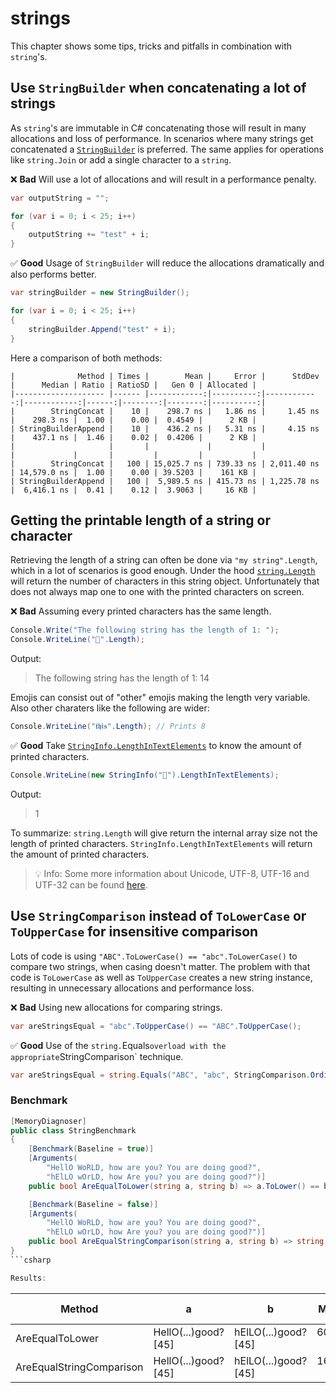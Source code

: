 # strings
This chapter shows some tips, tricks and pitfalls in combination with `string`'s.

## Use `StringBuilder` when concatenating a lot of strings
As `string`'s are immutable in C# concatenating those will result in many allocations and loss of performance. In scenarios where many strings get concatenated a [`StringBuilder`](https://docs.microsoft.com/en-us/dotnet/api/system.text.stringbuilder?view=net-6.0) is preferred. The same applies for operations like `string.Join` or add a single character to a `string`.

❌ **Bad** Will use a lot of allocations and will result in a performance penalty.
```csharp
var outputString = "";

for (var i = 0; i < 25; i++)
{
    outputString += "test" + i;
}
```

✅ **Good** Usage of `StringBuilder` will reduce the allocations dramatically and also performs better.
```csharp
var stringBuilder = new StringBuilder();

for (var i = 0; i < 25; i++)
{
    stringBuilder.Append("test" + i);
}
```

Here a comparison of both methods:

```
|              Method | Times |        Mean |     Error |      StdDev |      Median | Ratio | RatioSD |   Gen 0 | Allocated |
|-------------------- |------ |------------:|----------:|------------:|------------:|------:|--------:|--------:|----------:|
|        StringConcat |    10 |    298.7 ns |   1.86 ns |     1.45 ns |    298.3 ns |  1.00 |    0.00 |  0.4549 |      2 KB |
| StringBuilderAppend |    10 |    436.2 ns |   5.31 ns |     4.15 ns |    437.1 ns |  1.46 |    0.02 |  0.4206 |      2 KB |
|                     |       |             |           |             |             |       |         |         |           |
|        StringConcat |   100 | 15,025.7 ns | 739.33 ns | 2,011.40 ns | 14,579.0 ns |  1.00 |    0.00 | 39.5203 |    161 KB |
| StringBuilderAppend |   100 |  5,989.5 ns | 415.73 ns | 1,225.78 ns |  6,416.1 ns |  0.41 |    0.12 |  3.9063 |     16 KB |
```

## Getting the printable length of a string or character
Retrieving the length of a string can often be done via `"my string".Length`, which in a lot of scenarios is good enough. Under the hood [`string.Length`](https://docs.microsoft.com/en-us/dotnet/api/system.string.length?view=net-6.0) will return the number of characters in this string object. Unfortunately that does not always map one to one with the printed characters on screen.

❌ **Bad** Assuming every printed characters has the same length.
```csharp
Console.Write("The following string has the length of 1: ");
Console.WriteLine("🏴󠁧󠁢󠁥󠁮󠁧󠁿".Length);
```

Output:
> The following string has the length of 1: 14

Emojis can consist out of "other" emojis making the length very variable. Also other charaters like the following are wider:
```csharp
Console.WriteLine("𝖙𝖍𝖎𝖘".Length); // Prints 8
```

✅ **Good** Take [`StringInfo.LengthInTextElements`](https://docs.microsoft.com/en-us/dotnet/api/system.globalization.stringinfo.lengthintextelements?view=net-6.0) to know the amount of printed characters.
```csharp
Console.WriteLine(new StringInfo("🏴󠁧󠁢󠁥󠁮󠁧󠁿").LengthInTextElements);
```

Output:
> 1

To summarize: `string.Length` will give return the internal array size not the length of printed characters. `StringInfo.LengthInTextElements` will return the amount of printed characters.

> 💡 Info: Some more information about Unicode, UTF-8, UTF-16 and UTF-32 can be found [here](https://medium.com/bobble-engineering/emojis-from-a-programmers-eye-ca65dc2acef0).

## Use `StringComparison` instead of `ToLowerCase` or `ToUpperCase` for insensitive comparison

Lots of code is using `"ABC".ToLowerCase() == "abc".ToLowerCase()` to compare two strings, when casing doesn't matter. The problem with that code is `ToLowerCase` as well as `ToUpperCase` creates a new string instance, resulting in unnecessary allocations and performance loss. 


❌ **Bad** Using new allocations for comparing strings.
```csharp
var areStringsEqual = "abc".ToUpperCase() == "ABC".ToUpperCase();
```

✅ **Good** Use of the `string.`Equals` overload with the appropriate `StringComparison` technique.
```csharp
var areStringsEqual = string.Equals("ABC", "abc", StringComparison.OrdinalIgnoreCase);
```

### Benchmark
```csharp
[MemoryDiagnoser]
public class StringBenchmark
{
    [Benchmark(Baseline = true)]
    [Arguments(
        "HellO WoRLD, how are you? You are doing good?",
        "hElLO wOrLD, how Are you? you are doing good?")]
    public bool AreEqualToLower(string a, string b) => a.ToLower() == b.ToLower();

    [Benchmark(Baseline = false)]
    [Arguments(
        "HellO WoRLD, how are you? You are doing good?",
        "hElLO wOrLD, how Are you? you are doing good?")]
    public bool AreEqualStringComparison(string a, string b) => string.Equals(a, b, StringComparison.OrdinalIgnoreCase);
}
```csharp

Results:
```
|                   Method |                    a |                    b |     Mean |    Error |   StdDev | Ratio |   Gen0 | Allocated | Alloc Ratio |
|------------------------- |--------------------- |--------------------- |---------:|---------:|---------:|------:|-------:|----------:|------------:|
|          AreEqualToLower | HellO(...)good? [45] | hElLO(...)good? [45] | 60.93 ns | 1.008 ns | 0.943 ns |  1.00 | 0.0356 |     224 B |        1.00 |
| AreEqualStringComparison | HellO(...)good? [45] | hElLO(...)good? [45] | 16.10 ns | 0.030 ns | 0.028 ns |  0.26 |      - |         - |        0.00 |
```